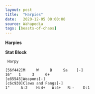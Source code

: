 ```yaml
---
layout: post
title:  "Harpies"
date:   2020-12-05 00:00:00
source: Wahapedia
tags: [beasts-of-chaos]
---
```


**Harpies**

**Stat Block**
```
 Harpy
```

```
[56f442]M     W     B     Sa    [-]
16"   1     3     6+    
[e85545]Weapons[-]
[c6c930]Claws and Fangs[-]
1"     A:2    H:4+   W:4+   R:-    D:1   
```
    